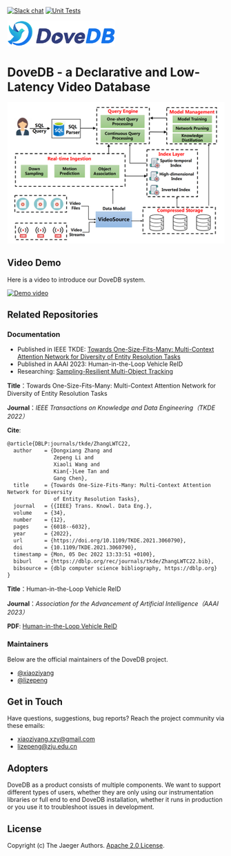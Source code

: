 [![Slack chat][slack-img]](#get-in-touch)
[![Unit Tests][ci-img]](https://github.com/dovedb/DoveDB)

<img src="./figs/DoveDBlatestlogo.png" width="250">

# DoveDB - a Declarative and Low-Latency Video Database

<img src="./figs/framework.png" width="520">

## Video Demo
Here is a video to introduce our DoveDB system. 

[![Demo video](https://img.youtube.com/vi/O6_9zCi1zUA/0.jpg)](https://www.youtube.com/watch?v=O6_9zCi1zUA)

## Related Repositories

### Documentation

  * Published in IEEE TKDE: [Towards One-Size-Fits-Many: Multi-Context Attention Network for Diversity of Entity Resolution Tasks](https://ieeexplore.ieee.org/abstract/document/9360523/)
  * Published in AAAI 2023: Human-in-the-Loop Vehicle ReID
  * Researching: [Sampling-Resilient Multi-Object Tracking](https://github.com/dovedb/DoveDB/blob/main/technical%20report.pdf)

**Title**：Towards One-Size-Fits-Many: Multi-Context Attention Network for Diversity of Entity Resolution Tasks

**Journal**：*IEEE Transactions on Knowledge and Data Engineering（TKDE 2022）*

<!-- **Volume, issue, page number and date**：Volume: 34, Issue: 12, 01 December 2022

**DOI**：[10.1109/TKDE.2021.3060790]([https://doi.org/10.1109/CST.2023.101101](https://doi.org/10.1109/TKDE.2021.3060790)) -->

**Cite**: 
```
@article{DBLP:journals/tkde/ZhangLWTC22,
  author    = {Dongxiang Zhang and
               Zepeng Li and
               Xiaoli Wang and
               Kian{-}Lee Tan and
               Gang Chen},
  title     = {Towards One-Size-Fits-Many: Multi-Context Attention Network for Diversity
               of Entity Resolution Tasks},
  journal   = {{IEEE} Trans. Knowl. Data Eng.},
  volume    = {34},
  number    = {12},
  pages     = {6018--6032},
  year      = {2022},
  url       = {https://doi.org/10.1109/TKDE.2021.3060790},
  doi       = {10.1109/TKDE.2021.3060790},
  timestamp = {Mon, 05 Dec 2022 13:33:51 +0100},
  biburl    = {https://dblp.org/rec/journals/tkde/ZhangLWTC22.bib},
  bibsource = {dblp computer science bibliography, https://dblp.org}
}
```

**Title**：Human-in-the-Loop Vehicle ReID

**Journal**：*Association for the Advancement of Artificial Intelligence（AAAI 2023）*

**PDF**: [Human-in-the-Loop Vehicle ReID]()


### Maintainers

Below are the official maintainers of the DoveDB project.

* [@xiaoziyang](https://github.com/xzymustbexzy)
* [@lizepeng](https://github.com/lzzppp)

## Get in Touch

Have questions, suggestions, bug reports? Reach the project community via these emails:

* xiaoziyang.xzy@gmail.com
* lizepeng@zju.edu.cn

## Adopters

DoveDB as a product consists of multiple components. We want to support different types of users, whether they are only using our instrumentation libraries or full end to end DoveDB installation, whether it runs in production or you use it to troubleshoot issues in development.

## License

Copyright (c) The Jaeger Authors. [Apache 2.0 License](./LICENSE).

[ci-img]: https://github.com/jaegertracing/jaeger/workflows/Unit%20Tests/badge.svg?branch=main
[slack-img]: https://img.shields.io/badge/slack-join%20chat%20%E2%86%92-brightgreen?logo=slack
